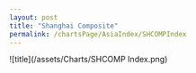 ```yaml
---
layout: post
title: "Shanghai Composite"
permalink: /chartsPage/AsiaIndex/SHCOMPIndex
---
```


![title](/assets/Charts/SHCOMP Index.png)

